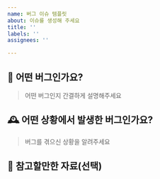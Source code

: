 ```yaml
---
name: 버그 이슈 템플릿
about: 이슈를 생성해 주세요
title: ''
labels: ''
assignees: ''

---
```


## 🐜 어떤 버그인가요?

> 어떤 버그인지 간결하게 설명해주세요


## 🕰️ 어떤 상황에서 발생한 버그인가요?

> 버그를 겪으신 상황을 알려주세요


## 📑 참고할만한 자료(선택)
